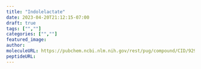 ```yaml
---
title: "Indolelactate"
date: 2023-04-20T21:12:15-07:00
draft: true
tags: ["",""]
categories: ["",""]
featured_image: 
author: 
moleculeURL: https://pubchem.ncbi.nlm.nih.gov/rest/pug/compound/CID/92904/record/SDF/?record_type=3d&response_type=display
peptideURL:
---
```

